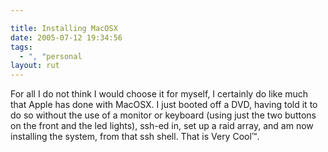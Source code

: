 ```yaml
---

title: Installing MacOSX
date: 2005-07-12 19:34:56
tags:
  - ", "personal
layout: rut
---
```


<p>For all I do not think I would choose it for myself, I certainly do like much that Apple has done with MacOSX.  I just booted off a DVD, having told it to do so without the use of a monitor or keyboard (using just the two buttons on the front and the led lights), ssh-ed in, set up a raid array, and am now installing the system, from that ssh shell.  That is Very Cool&#x2122;.</p>

